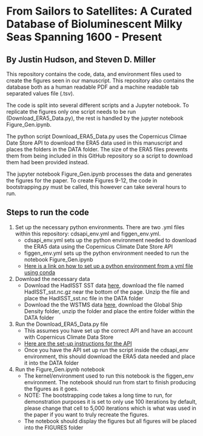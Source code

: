 # From Sailors to Satellites: A Curated Database of Bioluminescent Milky Seas Spanning 1600 - Present
## By Justin Hudson, and Steven D. Miller

This repository contains the code, data, and environment files used to create the figures seen in our manuscript. This repository also contains the database both as a human readable PDF and a machine readable tab separated values file (.tsv).

The code is split into several different scripts and a Jupyter notebook. To replicate the figures only one script needs to be run (Download_ERA5_Data.py), the rest is handled by the jupyter notebook Figure_Gen.ipynb.

The python script Download_ERA5_Data.py uses the Copernicus Climae Date Store API to download the ERA5 data used in this manuscript and places the folders in the DATA folder. The size of the ERA5 files prevents them from being included in this GitHub repository so a script to download them had been provided instead.

The jupyter notebook Figure_Gen.ipynb processes the data and generates the figures for the paper. To create Figures 9-12, the code in bootstrapping.py must be called, this however can take several hours to run.

## Steps to run the code

1. Set up the necessary python environments. There are two .yml files within this repository: cdsapi_env.yml and figgen_env.yml.
    - cdsapi_env.yml sets up the python environment needed to download the ERA5 data using the Copernicus Climate Date Store API
    - figgen_env.yml sets up the python environment needed to run the notebook Figure_Gen.ipynb
    - [Here is a link on how to set up a python environment from a yml file using conda](https://docs.conda.io/projects/conda/en/latest/user-guide/tasks/manage-environments.html#creating-an-environment-from-an-environment-yml-file)
2. Download the necessary data
    - Download the HadISST SST data [here](https://www.metoffice.gov.uk/hadobs/hadisst/data/download.html), download the file named HadISST_sst.nc.gz near the bottom of the page. Unzip the file and place the HadISST_sst.nc file in the DATA folder
    - Download the the WSTMS data [here](https://datacatalog.worldbank.org/search/dataset/0037580/Global-Shipping-Traffic-Density), download the Global Ship Density folder, unzip the folder and place the entire folder within the DATA folder
3. Run the Download_ERA5_Data.py file
    - This assumes you have set up the correct API and have an account with Copernicus Climate Data Store
    - [Here are the set-up instructions for the API](https://cds.climate.copernicus.eu/how-to-api)
    - Once you have the API set up run the script inside the cdsapi_env environment, this should download the ERA5 data needed and place it into the DATA folder
4. Run the Figure_Gen.ipynb notebook
    - The kernel/environment used to run this notebook is the figgen_env environment. The notebook should run from start to finish producing the figures as it goes.
    - NOTE: The bootstrapping code takes a long time to run, for demonstration purposes it is set to only use 100 iterations by default, please change that cell to 5,000 iterations which is what was used in the paper if you want to truly recreate the figures.
    - The notebook should display the figures but all figures will be placed into the FIGURES folder
